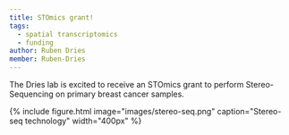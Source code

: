 ```yaml
---
title: STOmics grant!
tags:
  - spatial transcriptomics
  - funding
author: Ruben Dries
member: Ruben-Dries
---
```


The Dries lab is excited to receive an STOmics grant to perform Stereo-Sequencing on primary breast cancer samples.

{%
  include figure.html
  image="images/stereo-seq.png"
  caption="Stereo-seq technology"
  width="400px"
%}
